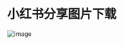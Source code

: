 # 小红书分享图片下载

![image](https://github.com/user-attachments/assets/167497a7-8980-4283-a36a-c1379ad1ea81)
